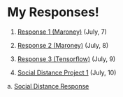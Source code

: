 # My Responses!

1) [Response 1 (Maroney)](https://Sarenaoberoi.github.io/Responses/maroney1) (July, 7)

2) [Response 2 (Maroney)](https://Sarenaoberoi.github.io/Responses/maroney2) (July, 8)

3) [Response 3 (Tensorflow)](https://Sarenaoberoi.github.io/Responses/TF3) (July, 9)

4) [Social Distance Project 1](https://youtu.be/5cCen4sSOXs) (July, 10) 
  
  a. [Social Distance Response](https://Sarenaoberoi.github.io/Responses/responseproj)
